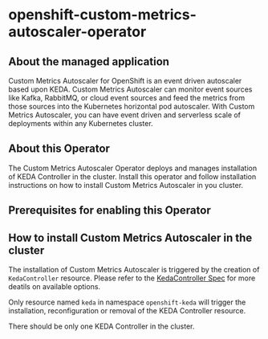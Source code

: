 # openshift-custom-metrics-autoscaler-operator

## About the managed application
Custom Metrics Autoscaler for OpenShift is an event driven autoscaler based upon KEDA.  Custom Metrics Autoscaler can monitor event sources like Kafka, RabbitMQ, or cloud event sources and feed the metrics from those sources into the Kubernetes horizontal pod autoscaler.  With Custom Metrics Autoscaler, you can have event driven and serverless scale of deployments within any Kubernetes cluster.
## About this Operator
The Custom Metrics Autoscaler Operator deploys and manages installation of KEDA Controller in the cluster. Install this operator and follow installation instructions on how to install Custom Metrics Autoscaler in you cluster.

## Prerequisites for enabling this Operator
## How to install Custom Metrics Autoscaler in the cluster
The installation of Custom Metrics Autoscaler is triggered by the creation of `KedaController` resource. Please refer to the [KedaController Spec](https://github.com/openshift/custom-metrics-autoscaler-operator/blob/main/README.md#the-kedacontroller-custom-resource) for more deatils on available options.

Only resource named `keda` in namespace `openshift-keda` will trigger the installation, reconfiguration or removal of the KEDA Controller resource.

There should be only one KEDA Controller in the cluster. 
